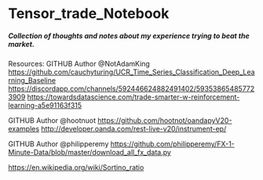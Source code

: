 # Tensor_trade_Notebook
##### Collection of thoughts and notes about my experience trying to beat the market. 
Resources:
GITHUB Author @NotAdamKing
https://github.com/cauchyturing/UCR_Time_Series_Classification_Deep_Learning_Baseline 
https://discordapp.com/channels/592446624882491402/593538654857723909
https://towardsdatascience.com/trade-smarter-w-reinforcement-learning-a5e91163f315 

GITHUB Author @hootnuot
https://github.com/hootnot/oandapyV20-examples 
http://developer.oanda.com/rest-live-v20/instrument-ep/

GITHUB Author @philipperemy
https://github.com/philipperemy/FX-1-Minute-Data/blob/master/download_all_fx_data.py 

https://en.wikipedia.org/wiki/Sortino_ratio
